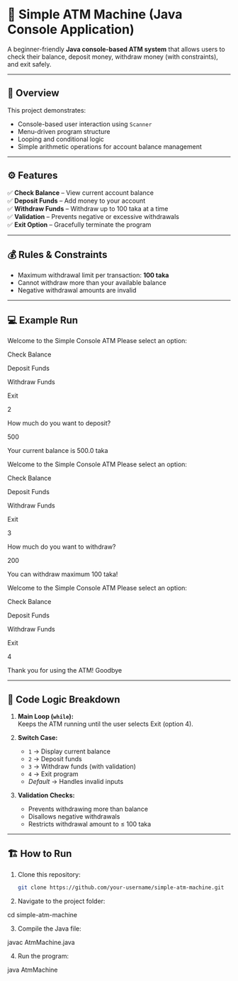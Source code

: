 # 🏧 Simple ATM Machine (Java Console Application)

A beginner-friendly **Java console-based ATM system** that allows users to check their balance, deposit money, withdraw money (with constraints), and exit safely.

---

## 🧠 Overview

This project demonstrates:
- Console-based user interaction using `Scanner`
- Menu-driven program structure
- Looping and conditional logic
- Simple arithmetic operations for account balance management

---

## ⚙️ Features

✅ **Check Balance** – View current account balance  
✅ **Deposit Funds** – Add money to your account  
✅ **Withdraw Funds** – Withdraw up to 100 taka at a time  
✅ **Validation** – Prevents negative or excessive withdrawals  
✅ **Exit Option** – Gracefully terminate the program  

---

## 💰 Rules & Constraints

- Maximum withdrawal limit per transaction: **100 taka**
- Cannot withdraw more than your available balance
- Negative withdrawal amounts are invalid

---

## 💻 Example Run

Welcome to the Simple Console ATM
Please select an option:

Check Balance

Deposit Funds

Withdraw Funds

Exit

2

How much do you want to deposit?

500

Your current balance is 500.0 taka

Welcome to the Simple Console ATM
Please select an option:

Check Balance

Deposit Funds

Withdraw Funds

Exit

3

How much do you want to withdraw?

200

You can withdraw maximum 100 taka!

Welcome to the Simple Console ATM
Please select an option:

Check Balance

Deposit Funds

Withdraw Funds

Exit

4

Thank you for using the ATM! Goodbye



---

## 🧩 Code Logic Breakdown

1. **Main Loop (`while`):**  
   Keeps the ATM running until the user selects Exit (option 4).

2. **Switch Case:**
   - `1` → Display current balance  
   - `2` → Deposit funds  
   - `3` → Withdraw funds (with validation)  
   - `4` → Exit program  
   - *Default* → Handles invalid inputs  

3. **Validation Checks:**
   - Prevents withdrawing more than balance  
   - Disallows negative withdrawals  
   - Restricts withdrawal amount to ≤ 100 taka  

---

## 🏗️ How to Run

1. Clone this repository:
   ```bash
   git clone https://github.com/your-username/simple-atm-machine.git

2. Navigate to the project folder:

cd simple-atm-machine


3. Compile the Java file:

javac AtmMachine.java


4. Run the program:

java AtmMachine
